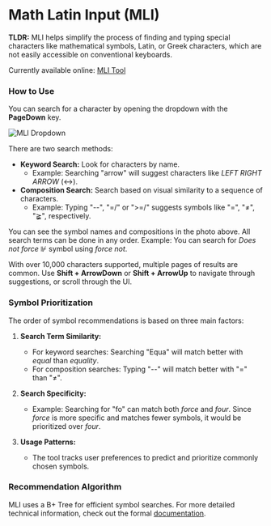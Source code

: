 # Math Latin Input (MLI)

**TLDR:** MLI helps simplify the process of finding and typing special characters like mathematical symbols, Latin, or Greek characters, which are not easily accessible on conventional keyboards.

Currently available online: [MLI Tool](https://frankliu197.github.io/mli-ts)

### How to Use
You can search for a character by opening the dropdown with the **PageDown** key.

![MLI Dropdown](dropdown.jpg)

There are two search methods:
- **Keyword Search:** Look for characters by name.
  - Example: Searching "arrow" will suggest characters like *LEFT RIGHT ARROW* (↔).
- **Composition Search:** Search based on visual similarity to a sequence of characters.
  - Example: Typing "--", "=/" or ">=/" suggests symbols like "=", "≠", "≩", respectively.

You can see the symbol names and compositions in the photo above. All search terms can be done in any order. Example: You can search for *Does not force* ⊮ symbol using *force not*.

With over 10,000 characters supported, multiple pages of results are common. Use **Shift + ArrowDown** or **Shift + ArrowUp** to navigate through suggestions, or scroll through the UI. 

### Symbol Prioritization
The order of symbol recommendations is based on three main factors:
1. **Search Term Similarity:**
   - For keyword searches: Searching "Equa" will match better with *equal* than *equality*.
   - For composition searches: Typing "--" will match better with "=" than "≠".
  
2. **Search Specificity:**
   - Example: Searching for "fo" can match both *force* and *four*. Since *force* is more specific and matches fewer symbols, it would be prioritized over *four*.

3. **Usage Patterns:**
   - The tool tracks user preferences to predict and prioritize commonly chosen symbols.

### Recommendation Algorithm
MLI uses a B+ Tree for efficient symbol searches. For more detailed technical information, check out the formal [documentation](https://docs.google.com/document/d/1m_3ldCh2-jJ-W27MyO0_hXzsXXpakwmHM67S0z2FcoQ/edit?usp=sharing).

